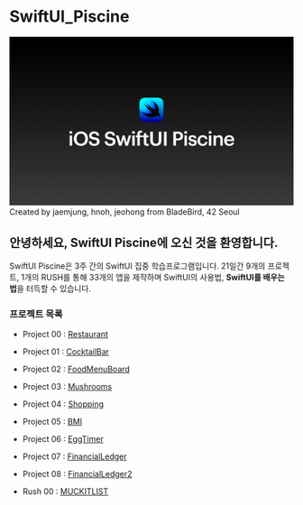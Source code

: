 # SwiftUI_Piscine
![intro](./img/intro.png)
Created by jaemjung, hnoh, jeohong from BladeBird, 42 Seoul
## 안녕하세요, SwiftUI Piscine에 오신 것을 환영합니다.
SwiftUI Piscine은 3주 간의 SwiftUI 집중 학습프로그램입니다.
21일간 9개의 프로젝트, 1개의 RUSH를 통해 33개의 앱을 제작하며 SwiftUI의 사용법, **SwiftUI를 배우는 법**을 터득할 수 있습니다.
### 프로젝트 목록
- Project 00 : [Restaurant](https://github.com/JaemooJung/SwiftUI_Piscine/blob/master/Piscine%20iOS%20SwiftUI%20Project%2000.pdf)
  
- Project 01 : [CocktailBar](https://github.com/JaemooJung/SwiftUI_Piscine/blob/master/Piscine%20iOS%20SwiftUI%20Project%2001.pdf)
- Project 02 : [FoodMenuBoard](https://github.com/JaemooJung/SwiftUI_Piscine/blob/master/Piscine%20iOS%20SwiftUI%20Project%2002.pdf)
- Project 03 : [Mushrooms](https://github.com/JaemooJung/SwiftUI_Piscine/blob/master/Piscine%20iOS%20SwiftUI%20Project%2003.pdf)
- Project 04 : [Shopping](https://github.com/JaemooJung/SwiftUI_Piscine/blob/master/Piscine%20iOS%20SwiftUI%20Project%2004.pdf)
- Project 05 : [BMI](https://github.com/JaemooJung/SwiftUI_Piscine/blob/master/Piscine%20iOS%20SwiftUI%20Project%2005.pdf)
- Project 06 : [EggTimer](https://github.com/JaemooJung/SwiftUI_Piscine/blob/master/Piscine%20iOS%20SwiftUI%20Project%2006.pdf)
- Project 07 : [FinancialLedger](https://github.com/JaemooJung/SwiftUI_Piscine/blob/master/Piscine%20iOS%20SwiftUI%20Project%2007.pdf)
- Project 08 : [FinancialLedger2](https://github.com/JaemooJung/SwiftUI_Piscine/blob/master/Piscine%20iOS%20SwiftUI%20Project%2008.pdf)
- Rush 00 : [MUCKITLIST](https://github.com/JaemooJung/SwiftUI_Piscine/blob/master/Piscine%20iOS%20SwiftUI%20Rush00.pdf)
